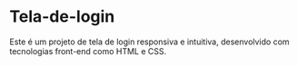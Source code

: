 # Tela-de-login
Este é um projeto de tela de login responsiva e intuitiva, desenvolvido com tecnologias front-end como HTML e CSS.

